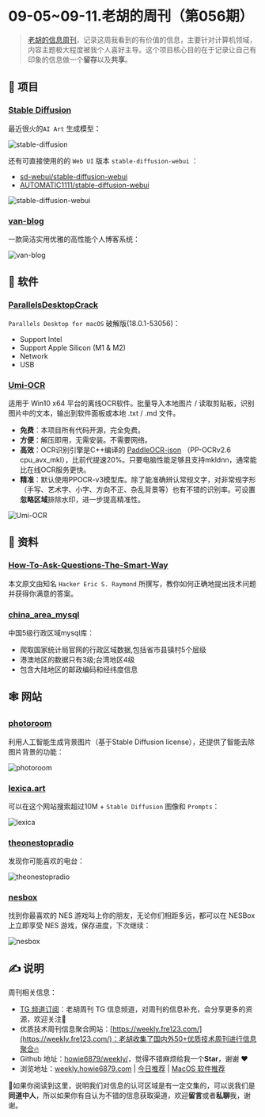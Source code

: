 # 09-05~09-11.老胡的周刊（第056期）

> [老胡的信息周刊](https://weekly.howie6879.com/)，记录这周我看到的有价值的信息，主要针对计算机领域，内容主题极大程度被我个人喜好主导。这个项目核心目的在于记录让自己有印象的信息做一个**留存**以及**共享**。

## 🎯 项目

### [Stable Diffusion](https://github.com/CompVis/stable-diffusion)

最近很火的`AI Art` 生成模型：

![stable-diffusion](https://images-1252557999.file.myqcloud.com/uPic/SMqeoF.jpg)

还有可直接使用的的 `Web UI` 版本 `stable-diffusion-webui` ：

- [sd-webui/stable-diffusion-webui](https://github.com/sd-webui/stable-diffusion-webui)
- [AUTOMATIC1111/stable-diffusion-webui](https://github.com/AUTOMATIC1111/stable-diffusion-webui)

![stable-diffusion-webui](https://images-1252557999.file.myqcloud.com/uPic/KwTGpC.jpg)

### [van-blog](https://github.com/Mereithhh/van-blog)

一款简洁实用优雅的高性能个人博客系统：

![van-blog](https://images-1252557999.file.myqcloud.com/uPic/2MP7Gk.jpg)

## 🤖 软件

### [ParallelsDesktopCrack](https://github.com/somebasj/ParallelsDesktopCrack)

`Parallels Desktop for macOS` 破解版(18.0.1-53056)：

- Support Intel
- Support Apple Silicon (M1 & M2)
- Network
- USB

### [Umi-OCR](https://github.com/hiroi-sora/Umi-OCR)

适用于 Win10 x64 平台的离线OCR软件。批量导入本地图片 / 读取剪贴板，识别图片中的文本，输出到软件面板或本地 .txt / .md 文件。

- **免费**：本项目所有代码开源，完全免费。
- **方便**：解压即用，无需安装。不需要网络。
- **高效**：OCR识别引擎是C++编译的  [PaddleOCR-json](https://github.com/hiroi-sora/PaddleOCR-json)  （PP-OCRv2.6 cpu\_avx\_mkl），比前代提速20%。只要电脑性能足够且支持mkldnn，通常能比在线OCR服务更快。
- **精准**：默认使用PPOCR-v3模型库。除了能准确辨认常规文字，对非常规字形（手写、艺术字、小字、方向不正、杂乱背景等）也有不错的识别率。可设置**忽略区域**排除水印，进一步提高精准性。

![Umi-OCR](https://images-1252557999.file.myqcloud.com/uPic/R4LmuM.jpg)

## 👀 资料

### [How-To-Ask-Questions-The-Smart-Way](https://github.com/ryanhanwu/How-To-Ask-Questions-The-Smart-Way)

本文原文由知名 `Hacker Eric S. Raymond` 所撰写，教你如何正确地提出技术问题并获得你满意的答案。

### [china\_area\_mysql](https://github.com/kakuilan/china_area_mysql)

中国5级行政区域mysql库：

- 爬取国家统计局官网的行政区域数据,包括省市县镇村5个层级
- 港澳地区的数据只有3级;台湾地区4级
- 包含大陆地区的邮政编码和经纬度信息

## 🕸 网站

### [photoroom](https://www.photoroom.com/backgrounds/)

利用人工智能生成背景图片（基于Stable Diffusion license），还提供了智能去除图片背景的功能：

![photoroom](https://images-1252557999.file.myqcloud.com/uPic/photoroom.jpg)

### [lexica.art](https://lexica.art/)

可以在这个网站搜索超过10M + `Stable Diffusion` 图像和 `Prompts`：

![lexica](https://images-1252557999.file.myqcloud.com/uPic/Bo0Qb9.jpg)

### [theonestopradio](https://theonestopradio.com/)

发现你可能喜欢的电台：

![theonestopradio](https://images-1252557999.file.myqcloud.com/uPic/theonestopradio.jpg)

### [nesbox](https://nesbox.xianqiao.wang/)

找到你最喜欢的 NES 游戏叫上你的朋友，无论你们相距多远，都可以在 NESBox 上立即享受 NES 游戏，保存进度，下次继续：

![nesbox](https://images-1252557999.file.myqcloud.com/uPic/nesbox.jpg)

## ✍️ 说明

周刊相关信息：

- [TG 频道订阅](https://t.me/howie_weekly)：老胡周刊 TG 信息频道，对周刊的信息补充，会分享更多的资源，欢迎关注👏
- 优质技术周刊信息聚合网站：[https://weekly.fre123.com/](https://weekly.fre123.com/)：老胡收集了国内外50+优质技术周刊进行信息聚合🔥
- Github 地址：[howie6879/weekly/](https://github.com/howie6879/weekly/)，觉得不错麻烦给我一个**Star**，谢谢 ❤️
- 浏览地址：[weekly.howie6879.com](https://weekly.howie6879.com) | [今日推荐](https://weekly.howie6879.com/recommend/index.html) | [MacOS 软件推荐](https://weekly.howie6879.com/soft/mac.html)

🙌如果你阅读到这里，说明我们对信息的认可区域是有一定交集的，可以说我们是**同道中人**，所以如果你有自认为不错的信息获取渠道，欢迎**留言**或者**私聊**我，谢谢。
